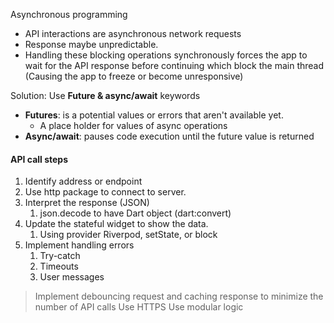 
Asynchronous programming

- API interactions are asynchronous network requests
- Response maybe unpredictable.
- Handling these blocking operations synchronously forces the app to wait for the API response before continuing which block the main thread (Causing the app to freeze or become unresponsive)

Solution:
Use **Future & async/await** keywords

- **Futures**: is a potential values or errors that aren't available yet.
	- A place holder for values of async operations
- **Async/await**: pauses code execution until the future value is returned

#### API call steps
1. Identify address or endpoint
2. Use http package to connect to server.
3. Interpret the response (JSON)
	1. json.decode to have Dart object (dart:convert)
4. Update the stateful widget to show the data.
	1. Using provider Riverpod, setState, or block
5. Implement handling errors
	1. Try-catch
	2. Timeouts
	3. User messages


> Implement debouncing request and caching response to minimize the number of API calls
> Use HTTPS
> Use modular logic 